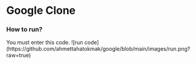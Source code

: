 <h1>Google Clone</h1>

<h3>How to run?</h3>
You must enter this code.
![run code](https://github.com/ahmettahatokmak/google/blob/main/images/run.png?raw=true)
